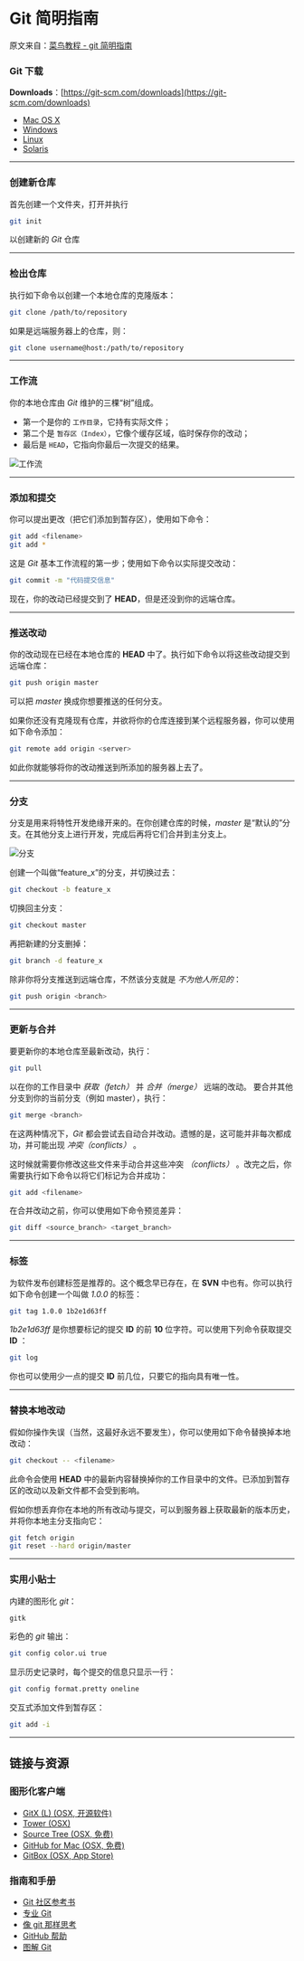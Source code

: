 # Git 简明指南

原文来自：[菜鸟教程 - git 简明指南](http://www.runoob.com/manual/git-guide/)

### Git 下载

**Downloads**：[https://git-scm.com/downloads](https://git-scm.com/downloads)

* [Mac OS X](https://git-scm.com/download/mac)
* [Windows](https://git-scm.com/download/win)
* [Linux](https://git-scm.com/download/linux)
* [Solaris](https://git-scm.com/download/linux)

---

### 创建新仓库
首先创建一个文件夹，打开并执行
``` bash
git init
```
以创建新的 _Git_ 仓库

---

### 检出仓库
执行如下命令以创建一个本地仓库的克隆版本：
``` bash
git clone /path/to/repository
```
如果是远端服务器上的仓库，则：
``` bash
git clone username@host:/path/to/repository
```

---

### 工作流
你的本地仓库由 _Git_ 维护的三棵“树”组成。
* 第一个是你的 `工作目录`，它持有实际文件；
* 第二个是 `暂存区（Index）`，它像个缓存区域，临时保存你的改动；
* 最后是 `HEAD`，它指向你最后一次提交的结果。

![工作流](http://www.runoob.com/manual/git-guide/img/trees.png)

---

### 添加和提交
你可以提出更改（把它们添加到暂存区），使用如下命令：
``` bash
git add <filename>
git add *
```
这是 _Git_ 基本工作流程的第一步；使用如下命令以实际提交改动：
``` bash
git commit -m "代码提交信息"
```
现在，你的改动已经提交到了 **HEAD**，但是还没到你的远端仓库。

---

### 推送改动
你的改动现在已经在本地仓库的 **HEAD** 中了。执行如下命令以将这些改动提交到远端仓库：
``` bash
git push origin master
```
可以把 _master_ 换成你想要推送的任何分支。

如果你还没有克隆现有仓库，并欲将你的仓库连接到某个远程服务器，你可以使用如下命令添加：
``` bash
git remote add origin <server>
```
如此你就能够将你的改动推送到所添加的服务器上去了。

---

### 分支
分支是用来将特性开发绝缘开来的。在你创建仓库的时候，_master_ 是“默认的”分支。在其他分支上进行开发，完成后再将它们合并到主分支上。

![分支](http://www.runoob.com/manual/git-guide/img/branches.png)

创建一个叫做“feature_x”的分支，并切换过去：
``` bash
git checkout -b feature_x
```
切换回主分支：
``` bash
git checkout master
```
再把新建的分支删掉：
``` bash
git branch -d feature_x
```
除非你将分支推送到远端仓库，不然该分支就是 _不为他人所见的_：
``` bash
git push origin <branch>
```

---

### 更新与合并
要更新你的本地仓库至最新改动，执行：
``` bash
git pull
```
以在你的工作目录中 _获取（fetch）_ 并 _合并（merge）_ 远端的改动。
要合并其他分支到你的当前分支（例如 master），执行：
``` bash
git merge <branch>
```
在这两种情况下，_Git_ 都会尝试去自动合并改动。遗憾的是，这可能并非每次都成功，并可能出现 _冲突（conflicts）_ 。

这时候就需要你修改这些文件来手动合并这些冲突 _（conflicts）_ 。改完之后，你需要执行如下命令以将它们标记为合并成功：
``` bash
git add <filename>
```
在合并改动之前，你可以使用如下命令预览差异：
``` bash
git diff <source_branch> <target_branch>
```

---

### 标签
为软件发布创建标签是推荐的。这个概念早已存在，在 **SVN** 中也有。你可以执行如下命令创建一个叫做 _1.0.0_ 的标签：
``` bash
git tag 1.0.0 1b2e1d63ff
```
_1b2e1d63ff_ 是你想要标记的提交 **ID** 的前 **10** 位字符。可以使用下列命令获取提交 **ID** ：
``` bash
git log
```
你也可以使用少一点的提交 **ID** 前几位，只要它的指向具有唯一性。

---

### 替换本地改动
假如你操作失误（当然，这最好永远不要发生），你可以使用如下命令替换掉本地改动：
``` bash
git checkout -- <filename>
```
此命令会使用 **HEAD** 中的最新内容替换掉你的工作目录中的文件。已添加到暂存区的改动以及新文件都不会受到影响。

假如你想丢弃你在本地的所有改动与提交，可以到服务器上获取最新的版本历史，并将你本地主分支指向它：
``` bash
git fetch origin
git reset --hard origin/master
```

---

### 实用小贴士
内建的图形化 _git_：
``` bash
gitk
```
彩色的 _git_ 输出：
``` bash
git config color.ui true
```
显示历史记录时，每个提交的信息只显示一行：
``` bash
git config format.pretty oneline
```
交互式添加文件到暂存区：
``` bash
git add -i
```

---

## 链接与资源

### 图形化客户端
* [GitX (L) (OSX, 开源软件)](http://gitx.laullon.com/)
* [Tower (OSX)](http://www.git-tower.com/)
* [Source Tree (OSX, 免费)](http://www.sourcetreeapp.com/)
* [GitHub for Mac (OSX, 免费)](http://mac.github.com/)
* [GitBox (OSX, App Store)](https://itunes.apple.com/gb/app/gitbox/id403388357?mt=12)

### 指南和手册
* [Git 社区参考书](http://book.git-scm.com/)
* [专业 Git](http://progit.org/book/)
* [像 git 那样思考](http://think-like-a-git.net/)
* [GitHub 帮助](http://help.github.com/)
* [图解 Git](http://marklodato.github.io/visual-git-guide/index-zh-cn.html)
